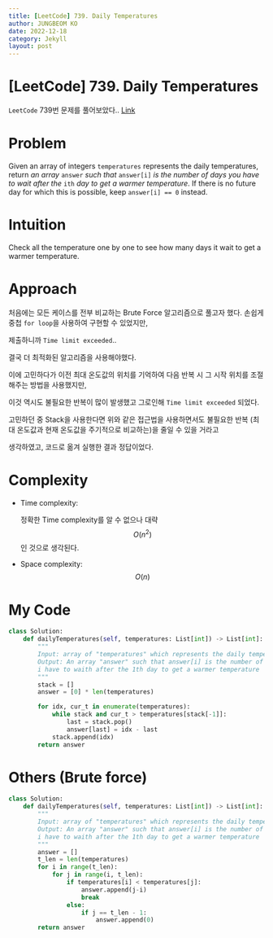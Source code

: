 ```yaml
---
title: [LeetCode] 739. Daily Temperatures
author: JUNGBEOM KO
date: 2022-12-18
category: Jekyll
layout: post
---
```


# [LeetCode] 739. Daily Temperatures

`LeetCode` 739번 문제를 풀어보았다.. [Link](https://leetcode.com/problems/daily-temperatures/description/)



# Problem

Given an array of integers `temperatures` represents the daily temperatures, return *an array* `answer` *such that* `answer[i]` *is the number of days you have to wait after the* `ith` *day to get a warmer temperature*. If there is no future day for which this is possible, keep `answer[i] == 0` instead.



# Intuition

Check all the temperature one by one to see how many days it wait to get a warmer temperature.



# Approach

처음에는 모든 케이스를 전부 비교하는 Brute Force 알고리즘으로 풀고자 했다. 손쉽게 중첩 `for loop`을 사용하여 구현할 수 있었지만,

제출하니까 `Time limit exceeded`.. 

결국 더 최적화된 알고리즘을 사용해야했다.

이에 고민하다가 이전 최대 온도값의 위치를 기억하여 다음 반복 시 그 시작 위치를 조절해주는 방법을 사용했지만,

이것 역시도 불필요한 반복이 많이 발생했고 그로인해 `Time limit exceeded` 되었다.

고민하던 중 Stack을 사용한다면 위와 같은 접근법을 사용하면서도 불필요한 반복 (최대 온도값과 현재 온도값을 주기적으로 비교하는)을 줄일 수 있을 거라고

생각하였고, 코드로 옮겨 실행한 결과 정답이었다. 



# Complexity
- Time complexity:

  정확한 Time complexity를 알 수 없으나 대략 $$O(n^2)$$인 것으로 생각된다.

- Space complexity:
  $$O(n)$$

  

# My Code

```python
class Solution:
    def dailyTemperatures(self, temperatures: List[int]) -> List[int]:
        """
        Input: array of "temperatures" which represents the daily temperatures
        Output: An array "answer" such that answer[i] is the number of days
        i have to waith after the 1th day to get a warmer temperature
        """
        stack = []
        answer = [0] * len(temperatures)

        for idx, cur_t in enumerate(temperatures):
            while stack and cur_t > temperatures[stack[-1]]:
                last = stack.pop()
                answer[last] = idx - last
            stack.append(idx)
        return answer
```



# Others (Brute force)

```python
class Solution:
    def dailyTemperatures(self, temperatures: List[int]) -> List[int]:
        """
        Input: array of "temperatures" which represents the daily temperatures
        Output: An array "answer" such that answer[i] is the number of days
        i have to waith after the 1th day to get a warmer temperature
        """
        answer = []
        t_len = len(temperatures)
        for i in range(t_len):
            for j in range(i, t_len):
                if temperatures[i] < temperatures[j]:
                    answer.append(j-i)
                    break
                else:
                    if j == t_len - 1:
                        answer.append(0)
        return answer
```
